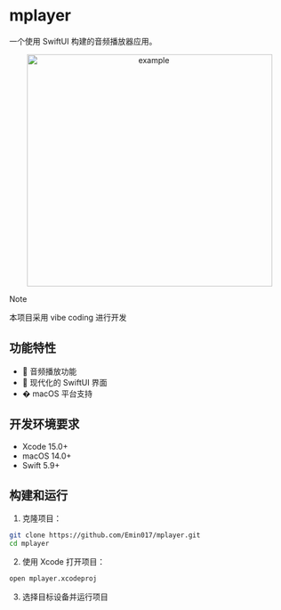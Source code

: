 # mplayer

一个使用 SwiftUI 构建的音频播放器应用。

<p align="center">
  <img style="center" width="441" height="417" alt="example" src="https://github.com/user-attachments/assets/b66211f3-f677-476d-b4f6-a869048e973e" />
</p>

> [!NOTE]
> 本项目采用 vibe coding 进行开发

## 功能特性

- 🎵 音频播放功能
- 🎨 现代化的 SwiftUI 界面
- �️ macOS 平台支持

## 开发环境要求

- Xcode 15.0+
- macOS 14.0+
- Swift 5.9+

## 构建和运行

1. 克隆项目：
```bash
git clone https://github.com/Emin017/mplayer.git
cd mplayer
```

2. 使用 Xcode 打开项目：
```bash
open mplayer.xcodeproj
```

3. 选择目标设备并运行项目
